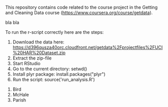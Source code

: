 This repository contains code related to the course project in the Getting and Cleaning Data course 
(https://www.coursera.org/course/getdata).

bla bla

To run the r-script correctly here are the steps:
1. Download the data here: https://d396qusza40orc.cloudfront.net/getdata%2Fprojectfiles%2FUCI%20HAR%20Dataset.zip 
2. Extract the zip-file
3. Start RStudio
4. Go to the current directory: setwd(<basedir>)
5. Install plyr package: install.packages("plyr")
6. Run the script: source('run_analysis.R')

<ol>
<li>Bird</li>
<li>McHale</li>
<li>Parish</li>
</ol>